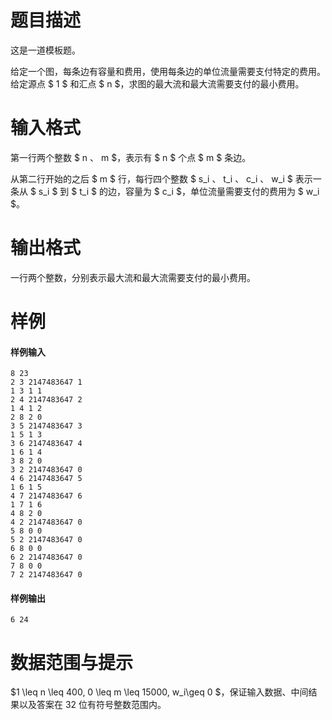 
# 题目描述

这是一道模板题。

给定一个图，每条边有容量和费用，使用每条边的单位流量需要支付特定的费用。给定源点 $ 1 $ 和汇点 $ n $，求图的最大流和最大流需要支付的最小费用。

# 输入格式

第一行两个整数 $ n $、$ m $，表示有 $ n $ 个点 $ m $ 条边。

从第二行开始的之后 $ m $ 行，每行四个整数 $ s_i $、$ t_i $、$ c_i $、$ w_i $ 表示一条从 $ s_i $ 到 $ t_i $ 的边，容量为 $ c_i $，单位流量需要支付的费用为 $ w_i $。

# 输出格式

一行两个整数，分别表示最大流和最大流需要支付的最小费用。

# 样例

#### 样例输入
```plain
8 23
2 3 2147483647 1
1 3 1 1
2 4 2147483647 2
1 4 1 2
2 8 2 0
3 5 2147483647 3
1 5 1 3
3 6 2147483647 4
1 6 1 4
3 8 2 0
3 2 2147483647 0
4 6 2147483647 5
1 6 1 5
4 7 2147483647 6
1 7 1 6
4 8 2 0
4 2 2147483647 0
5 8 0 0
5 2 2147483647 0
6 8 0 0
6 2 2147483647 0
7 8 0 0
7 2 2147483647 0
```

#### 样例输出
```plain
6 24
```

# 数据范围与提示

$1 \leq n \leq 400, 0 \leq m \leq 15000, w_i\geq 0 $，保证输入数据、中间结果以及答案在 32 位有符号整数范围内。
			